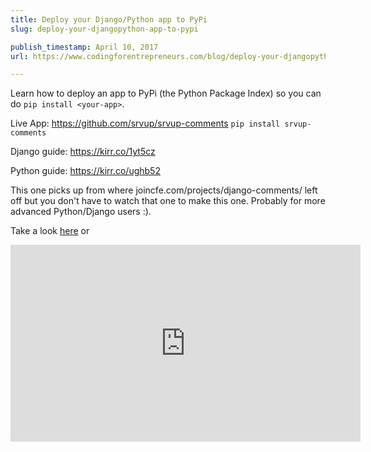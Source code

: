 ```yaml
---
title: Deploy your Django/Python app to PyPi
slug: deploy-your-djangopython-app-to-pypi

publish_timestamp: April 10, 2017
url: https://www.codingforentrepreneurs.com/blog/deploy-your-djangopython-app-to-pypi/

---
```



Learn how to deploy an app to PyPi (the Python Package Index) so you can do `pip install <your-app>`. 

Live App: https://github.com/srvup/srvup-comments `pip install srvup-comments`

Django guide: https://kirr.co/1yt5cz 

Python guide: https://kirr.co/ughb52

This one picks up from where joincfe.com/projects/django-comments/ left off but you don't have to watch that one to make this one.  Probably for more advanced Python/Django users :). 

Take a look [here](https://www.codingforentrepreneurs.com/projects/pypi-your-app/) or 


<iframe width="560" height="315" src="https://www.youtube.com/embed/YIdXBq2_RN8" frameborder="0" allowfullscreen></iframe>
